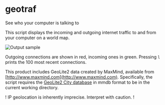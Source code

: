 # geotraf
See who your computer is talking to

This script displays the incoming and outgoing internet traffic to and from your computer on a world map.

![Output sample](https://github.com/maxmahlke/geotraf/raw/master/sample_connections.gif)

Outgoing connections are shown in red, incoming ones in green. Pressing `l` prints the 100 most recent connections.

This product includes GeoLite2 data created by MaxMind, available from [http://www.maxmind.com](http://www.maxmind.com).
Specifically, the script requires the [GeoLite2 City database](https://dev.maxmind.com/geoip/geoip2/geolite2/) in mmdb format to be in the current working directory.

! IP geolocation is inherently imprecise. Interpret with caution. !
